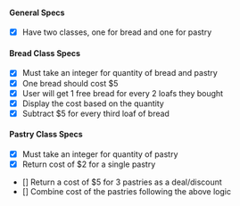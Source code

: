 
#### General Specs
- [x] Have two classes, one for bread and one for pastry

#### Bread Class Specs
- [x] Must take an integer for quantity of bread and pastry
- [x] One bread should cost $5
- [x] User will get 1 free bread for every 2 loafs they bought
- [x] Display the cost based on the quantity
- [x] Subtract $5 for every third loaf of bread

#### Pastry Class Specs

- [x] Must take an integer for quantity of pastry
- [x] Return cost of $2 for a single pastry
- [] Return a cost of $5 for 3 pastries as a deal/discount
- [] Combine cost of the pastries following the above logic